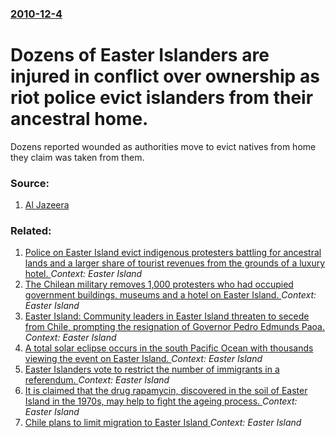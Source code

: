 ### [2010-12-4](/news/2010/12/4/index.md)

# Dozens of Easter Islanders are injured in conflict over ownership as riot police evict islanders from their ancestral home. 

Dozens reported wounded as authorities move to evict natives from home they claim was taken from them.


### Source:

1. [Al Jazeera](http://english.aljazeera.net/news/americas/2010/12/20101243455185989.html)

### Related:

1. [Police on Easter Island evict indigenous protesters battling for ancestral lands and a larger share of tourist revenues from the grounds of a luxury hotel. ](/news/2011/02/6/police-on-easter-island-evict-indigenous-protesters-battling-for-ancestral-lands-and-a-larger-share-of-tourist-revenues-from-the-grounds-of.md) _Context: Easter Island_
2. [The Chilean military removes 1,000 protesters who had occupied government buildings, museums and a hotel on Easter Island. ](/news/2010/08/17/the-chilean-military-removes-1-000-protesters-who-had-occupied-government-buildings-museums-and-a-hotel-on-easter-island.md) _Context: Easter Island_
3. [Easter Island: Community leaders in Easter Island threaten to secede from Chile, prompting the resignation of Governor Pedro Edmunds Paoa. ](/news/2010/08/16/easter-island-community-leaders-in-easter-island-threaten-to-secede-from-chile-prompting-the-resignation-of-governor-pedro-edmunds-paoa.md) _Context: Easter Island_
4. [A total solar eclipse occurs in the south Pacific Ocean with thousands viewing the event on Easter Island. ](/news/2010/07/11/a-total-solar-eclipse-occurs-in-the-south-pacific-ocean-with-thousands-viewing-the-event-on-easter-island.md) _Context: Easter Island_
5. [ Easter Islanders vote to restrict the number of immigrants in a referendum. ](/news/2009/10/25/easter-islanders-vote-to-restrict-the-number-of-immigrants-in-a-referendum.md) _Context: Easter Island_
6. [ It is claimed that the drug rapamycin, discovered in the soil of Easter Island in the 1970s, may help to fight the ageing process. ](/news/2009/07/8/it-is-claimed-that-the-drug-rapamycin-discovered-in-the-soil-of-easter-island-in-the-1970s-may-help-to-fight-the-ageing-process.md) _Context: Easter Island_
7. [ Chile plans to limit migration to Easter Island ](/news/2005/08/8/chile-plans-to-limit-migration-to-easter-island.md) _Context: Easter Island_
